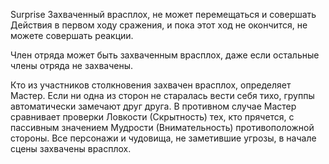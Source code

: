 Surprise 
Захваченный врасплох, не может перемещаться и совершать Действия в первом ходу сражения, и пока этот ход не окончится, не можете совершать реакции.

Член отряда может быть захваченным врасплох, даже если остальные члены отряда не захвачены.

Кто из участников столкновения захвачен врасплох, определяет Мастер. Если ни одна из сторон не старалась вести себя тихо, группы автоматически замечают друг друга. В противном случае Мастер сравнивает проверки Ловкости (Скрытность) тех, кто прячется, с пассивным значением Мудрости (Внимательность) противоположной стороны. Все персонажи и чудовища, не заметившие угрозы, в начале сцены захвачены врасплох.
